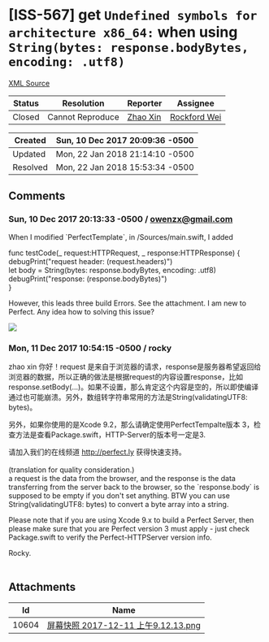 # [ISS-567] get `Undefined symbols for architecture x86_64:` when using `String(bytes: response.bodyBytes, encoding: .utf8)`

[XML Source](./xml/ISS-567.xml)
<p></p>





Status|Resolution|Reporter|Assignee
------|----------|--------|--------
Closed|Cannot Reproduce|[Zhao Xin](OwenZx@gmail.com)|[Rockford Wei]($rocky)





Created|Sun, 10 Dec 2017 20:09:36 -0500
-------|--------------
Updated|Mon, 22 Jan 2018 21:14:10 -0500
Resolved|Mon, 22 Jan 2018 15:53:34 -0500


## Comments




### Sun, 10 Dec 2017 20:13:33 -0500 / owenzx@gmail.com 

<p><p>When I modified `PerfectTemplate`, in /Sources/main.swift, I added </p>

<p>func testCode(_ request:HTTPRequest, _ response:HTTPResponse) {<br/>
    debugPrint("request header: &#40;request.headers)")<br/>
    let body = String(bytes: response.bodyBytes, encoding: .utf8)<br/>
    debugPrint("response: &#40;response.bodyBytes)")<br/>
}</p>

<p>However, this leads three build Errors. See the attachment. I am new to Perfect. Any idea how to solving this issue?</p>



<p><span class="image-wrap" style=""><a id="10604_thumb" href="http://jira.perfect.org:8080/secure/attachment/10604/10604_%E5%B1%8F%E5%B9%95%E5%BF%AB%E7%85%A7+2017-12-11+%E4%B8%8A%E5%8D%889.12.13.png" title="屏幕快照 2017-12-11 上午9.12.13.png" file-preview-type="image" file-preview-id="10604" file-preview-title="屏幕快照 2017-12-11 上午9.12.13.png"><img src="http://jira.perfect.org:8080/secure/thumbnail/10604/_thumb_10604.png" style="border: 0px solid black" /></a></span></p></p>


### Mon, 11 Dec 2017 10:54:15 -0500 / rocky 

<p><p>zhao xin 你好！request 是来自于浏览器的请求，response是服务器希望返回给浏览器的数据，所以正确的做法是根据request的内容设置response，比如 response.setBody(...)。如果不设置，那么肯定这个内容是空的，所以即使编译通过也可能崩溃。另外，数组转字符串常用的方法是String(validatingUTF8: bytes)。</p>

<p>另外，如果你使用的是Xcode 9.2，那么请确定使用PerfectTempalte版本 3，检查方法是查看Package.swift，HTTP-Server的版本号一定是3.</p>

<p>请加入我们的在线频道 <a href="http://perfect.ly/" class="external-link" rel="nofollow">http://perfect.ly</a> 获得快速支持。<br/>
 <br/>
(translation for quality consideration.)<br/>
a request is the data from the browser, and the response is the data transferring from the server back to the browser, so the `response.body` is supposed to be empty if you don't set anything. BTW you can use String(validatingUTF8: bytes) to convert a byte array into a string.</p>

<p>Please note that if you are using Xcode 9.x to build a Perfect Server, then please make sure that you are Perfect version 3 must apply - just check Package.swift to verify the Perfect-HTTPServer version info.</p>

<p>Rocky.<br/>
 </p></p>

## Attachments





Id|Name
------|------------
10604|[屏幕快照 2017-12-11 上午9.12.13.png](../attachment/10604/%E5%B1%8F%E5%B9%95%E5%BF%AB%E7%85%A7+2017-12-11+%E4%B8%8A%E5%8D%889.12.13.png)


